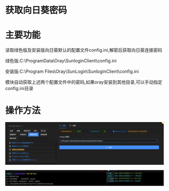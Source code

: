 # 获取向日葵密码

# 主要功能
读取绿色版及安装版向日葵默认的配置文件config.ini,解密后获取向日葵连接密码 

绿色版:C:\ProgramData\Oray\SunloginClient\config.ini 

安装版:C:\Program Files\Oray\SunLogin\SunloginClient\config.ini

模块自动获取上述两个配置文件中的密码,如果oray安装到其他目录,可以手动指定config.ini目录

# 操作方法
![](img\CredentialAccess_CredentialDumping_SunLogin\1.webp)

![](img\CredentialAccess_CredentialDumping_SunLogin\2.webp)


